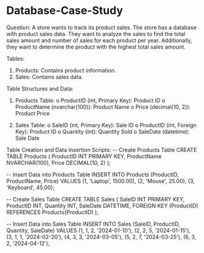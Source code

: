# Database-Case-Study

Question: A store wants to track its product sales. The store has a database with product sales data.
They want to analyze the sales to find the total sales amount and number of sales for each product
per year. Additionally, they want to determine the product with the highest total sales amount.

Tables:
1. Products: Contains product information.
2. Sales: Contains sales data.

Table Structures and Data:
1. Products Table:
o ProductID (int, Primary Key): Product ID
o ProductName (nvarchar(100)): Product Name
o Price (decimal(10, 2)): Product Price

2. Sales Table:
o SaleID (int, Primary Key): Sale ID
o ProductID (int, Foreign Key): Product ID
o Quantity (int): Quantity Sold
o SaleDate (datetime): Sale Date

Table Creation and Data Insertion Scripts:
-- Create Products Table
CREATE TABLE Products (
ProductID INT PRIMARY KEY,
ProductName NVARCHAR(100),
Price DECIMAL(10, 2)
);

-- Insert Data into Products Table
INSERT INTO Products (ProductID, ProductName, Price) VALUES
(1, 'Laptop', 1500.00),
(2, 'Mouse', 25.00),
(3, 'Keyboard', 45.00);

-- Create Sales Table
CREATE TABLE Sales (
SaleID INT PRIMARY KEY,
ProductID INT,
Quantity INT,
SaleDate DATETIME,
FOREIGN KEY (ProductID) REFERENCES Products(ProductID)
);

-- Insert Data into Sales Table
INSERT INTO Sales (SaleID, ProductID, Quantity, SaleDate) VALUES
(1, 1, 2, '2024-01-10'),
(2, 2, 5, '2024-01-15'),
(3, 1, 1, '2024-02-20'),
(4, 3, 3, '2024-03-05'),
(5, 2, 7, '2024-03-25'),
(6, 3, 2, '2024-04-12');
